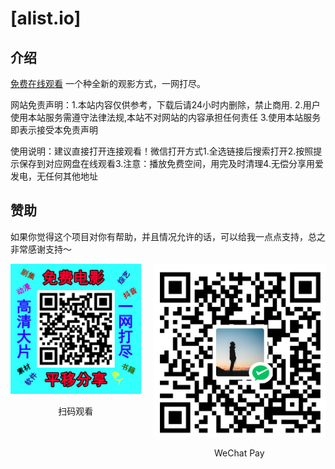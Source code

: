 # [alist.io]
## 介绍
 [免费在线观看](https://chatgptmm.github.io/alis.github.io)
一个种全新的观影方式，一网打尽。
<p>网站免责声明：1.本站内容仅供参考，下载后请24小时内删除，禁止商用. 2.用户使用本站服务需遵守法律法规,本站不对网站的内容承担任何责任 3.使用本站服务即表示接受本免责声明</p>
<p>使用说明：建议直接打开连接观看！微信打开方式1.全选链接后搜索打开2.按照提示保存到对应网盘在线观看3.注意：播放免费空间，用完及时清理4.无偿分享用爱发电，无任何其他地址</p>

## 赞助

如果你觉得这个项目对你有帮助，并且情况允许的话，可以给我一点点支持，总之非常感谢支持～
<div style="display: flex; gap: 20px;">
	<div style="text-align: center">
		<img style="max-width: 100%" src="./src/web.png" alt="网站" />
		<p>扫码观看</p>
	</div>
<div style="display: flex; gap: 20px;">
	<div style="text-align: center">
		<img style="max-width: 100%" src="./src/wechat.png" alt="微信" />
		<p>WeChat Pay</p>
	</div>
		</div>
</div>
